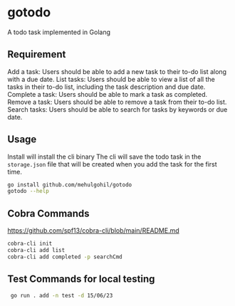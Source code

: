 # gotodo
A todo task implemented in Golang

## Requirement
Add a task: Users should be able to add a new task to their to-do list along with a due date.
List tasks:
Users should be able to view a list of all the tasks in their to-do list, including the task description and due date.
Complete a task: Users should be able to mark a task as completed.
Remove a task: Users should be able to remove a task from their to-do list.
Search tasks: Users should be able to search for tasks by keywords or due date.

## Usage
Install will install the cli binary
The cli will save the todo task in the `storage.json` file
that will be created when you add the task for the first time.

```bash
go install github.com/mehulgohil/gotodo
gotodo --help
```

## Cobra Commands
https://github.com/spf13/cobra-cli/blob/main/README.md
```bash
cobra-cli init
cobra-cli add list
cobra-cli add completed -p searchCmd
```

## Test Commands for local testing
```bash
 go run . add -n test -d 15/06/23
```

